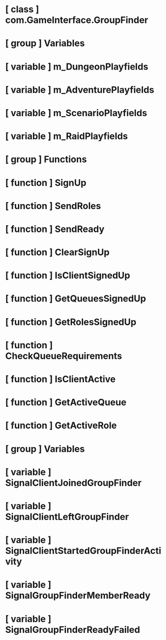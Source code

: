 # [ class ] com.GameInterface.GroupFinder

# [ group ] Variables

# [ variable ] m_DungeonPlayfields

# [ variable ] m_AdventurePlayfields

# [ variable ] m_ScenarioPlayfields

# [ variable ] m_RaidPlayfields

# [ group ] Functions

# [ function ] SignUp

# [ function ] SendRoles

# [ function ] SendReady

# [ function ] ClearSignUp

# [ function ] IsClientSignedUp

# [ function ] GetQueuesSignedUp

# [ function ] GetRolesSignedUp

# [ function ] CheckQueueRequirements

# [ function ] IsClientActive

# [ function ] GetActiveQueue

# [ function ] GetActiveRole

# [ group ] Variables

# [ variable ] SignalClientJoinedGroupFinder

# [ variable ] SignalClientLeftGroupFinder

# [ variable ] SignalClientStartedGroupFinderActivity

# [ variable ] SignalGroupFinderMemberReady

# [ variable ] SignalGroupFinderReadyFailed

